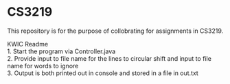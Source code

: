 # CS3219
This repository is for the purpose of collobrating for assignments in CS3219.

KWIC Readme
<br> 1. Start the program via Controller.java
<br> 2. Provide input to file name for the lines to circular shift and input to file name for words to ignore
<br> 3. Output is both printed out in console and stored in a file in out.txt
